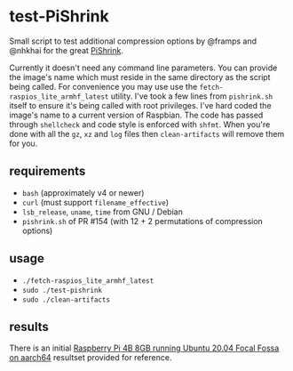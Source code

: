 # test-PiShrink

Small script to test additional compression options by @framps and @nhkhai for the great [PiShrink](https://github.com/Drewsif/PiShrink).

Currently it doesn't need any command line parameters. You can provide the image's name which must reside in the same directory as the script being called. For convenience you may use use the `fetch-raspios_lite_armhf_latest` utility. I've took a few lines from `pishrink.sh` itself to ensure it's being called with root privileges. I've hard coded the image's name to a current version of Raspbian. The code has passed through `shellcheck` and code style is enforced with `shfmt`. When you're done with all the `gz`, `xz` and `log` files then `clean-artifacts` will remove them for you.

## requirements

- `bash` (approximately v4 or newer)
- `curl` (must support `filename_effective`)
- `lsb_release`, `uname`, `time` from GNU / Debian
- `pishrink.sh` of PR #154 (with 12 + 2 permutations of compression options)

## usage

- `./fetch-raspios_lite_armhf_latest`
- `sudo ./test-pishrink`<image>
- `sudo ./clean-artifacts`

## results

There is an initial [Raspberry Pi 4B 8GB running Ubuntu 20.04 Focal Fossa on aarch64](results/rpi4b8gb-ubuntufocal-arm64.md) resultset provided for reference.
